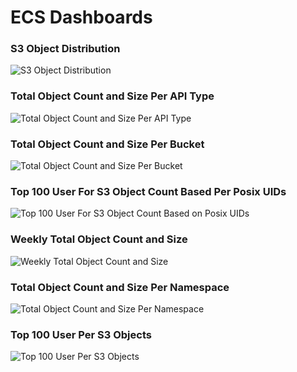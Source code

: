 

ECS Dashboards
==============

### S3 Object Distribution

![S3 Object Distribution](https://github.com/carone1/ecs-dashboard/blob/master/doc/images/S3ObjectDistribution.png)

### Total Object Count and Size Per API Type

![Total Object Count and Size Per API Type ](https://github.com/carone1/ecs-dashboard/blob/master/doc/images/TotalObjectAndSizePerApiType.png)

### Total Object Count and Size Per Bucket

![Total Object Count and Size Per Bucket](https://github.com/carone1/ecs-dashboard/blob/master/doc/images/ObjectCountAndSizePerBucket.png)

### Top 100 User For S3 Object Count Based Per Posix UIDs

![Top 100 User For S3 Object Count Based on Posix UIDs ](https://github.com/carone1/ecs-dashboard/blob/master/doc/images/Top100S3ObjectUserPerPosixUid.png)     	

### Weekly Total Object Count and Size

![Weekly Total Object Count and Size](https://github.com/carone1/ecs-dashboard/blob/master/doc/images/WeeklyTotalObjectCountAndSize.png)

### Total Object Count and Size Per Namespace

![Total Object Count and Size Per Namespace](https://github.com/carone1/ecs-dashboard/blob/master/doc/images/ObjectCountAndSizePerNamespace.png)     	

### Top 100 User Per S3 Objects

![Top 100 User Per S3 Objects](https://github.com/carone1/ecs-dashboard/blob/master/doc/images/Top100S3ObjectUsers.png)

